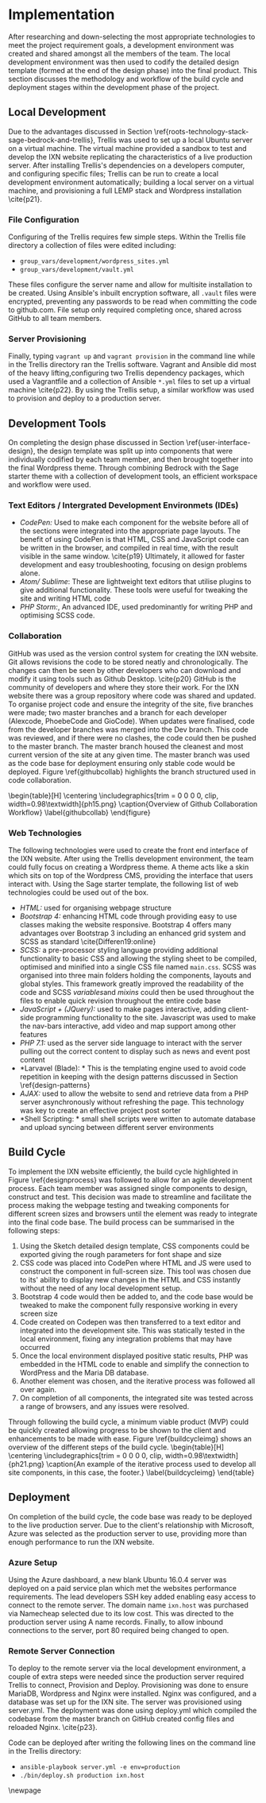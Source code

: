 
# Implementation

After researching and down-selecting the most appropriate technologies to meet the project requirement goals, a development environment was created and shared amongst all the members of the team. The local development environment was then used to codify the detailed design template (formed at the end of the design phase) into the final product. This section discusses the methodology and workflow of the build cycle and deployment stages within the development phase of the project.

## Local Development

Due to the advantages discussed in Section \ref{roots-technology-stack-sage-bedrock-and-trellis}, Trellis was used to set up a local Ubuntu server on a virtual machine. The virtual machine provided a sandbox to test and develop the IXN website replicating the characteristics of a live production server.  After installing Trellis's dependencies on a developers computer, and configuring specific files; Trellis can be run to create a local development environment automatically; building a local server on a virtual machine, and provisioning a full LEMP stack and Wordpress installation \cite{p21}.

### File Configuration
Configuring of the Trellis requires few simple steps. Within the Trellis file directory a collection of files were edited including:  

- `group_vars/development/wordpress_sites.yml`
- `group_vars/development/vault.yml`

These files configure the server name and allow for multisite installation to be created. Using Ansible's inbuilt encryption software, all `.vault` files were encrypted, preventing any passwords to be read when committing the code to github.com. File setup only required completing once, shared across GitHub to all team members.

### Server Provisioning

Finally, typing `vagrant up` and `vagrant provision` in the command line while in the Trellis directory ran the Trellis software. Vagrant and Ansible did most of the heavy lifting,configuring two Trellis dependency packages, which used a Vagrantfile and a collection of Ansible `*.yml`  files to set up a virtual machine \cite{p22}. By using the Trellis setup, a similar workflow was used to provision and deploy to a production server.

## Development Tools

On completing the design phase discussed in Section \ref{user-interface-design}, the design template was split up into components that were individually codified by each team member, and then brought together into the final Wordpress theme.  Through combining Bedrock with the Sage starter theme with a collection of development tools, an efficient workspace and workflow were used.

### Text Editors / Intergrated Development Environmets (IDEs)

- *CodePen:*  Used to make each component for the website before all of the sections were integrated into the appropriate page layouts. The benefit of using CodePen is that HTML, CSS and JavaScript code can be written in the browser, and compiled in real time, with the result visible in the same window. \cite{p19}  Ultimately, it allowed for faster development and easy troubleshooting, focusing on design problems alone.
- *Atom/ Sublime*: These are lightweight text editors that utilise plugins to give additional functionality. These tools were useful for tweaking the site and writing HTML code
- *PHP Storm:*, An advanced IDE, used predominantly for writing PHP and optimising SCSS code.

### Collaboration
GitHub was used as the version control system for creating the IXN website. Git allows revisions the code to be stored neatly and chronologically. The changes can then be seen by other developers who can download and modify it using tools such as Github Desktop. \cite{p20}  GitHub is the community of developers and where they store their work.
For the IXN website there was a group repository where code was shared and updated. To organise project code and ensure the integrity of the site, five branches were made; two master branches and a branch for each developer (Alexcode, PhoebeCode and GioCode). When updates were finalised, code from the developer branches was merged into the Dev branch.  This code was reviewed, and if there were no clashes, the code could then be pushed to the master branch. The master branch housed the cleanest and most current version of the site at any given time. The master branch was used as the code base for deployment ensuring only stable code would be deployed. Figure \ref{githubcollab} highlights the branch structured used in code collaboration.

\begin{table}[H]
      \centering
      \includegraphics[trim = 0 0 0 0, clip, width=0.98\textwidth]{ph15.png}
      \caption{Overview of Github Collaboration Workflow}
\label{githubcollab}
 \end{figure}

### Web Technologies
The following technologies were used to create the front end interface of the IXN website. After using the Trellis development environment, the team could fully focus on creating a Wordpress theme. A theme acts like a skin which sits on top of the Wordpress CMS, providing the interface that users interact with. Using the Sage starter template, the following list of web technologies could be used out of the box.

- *HTML:* used for organising webpage structure
- *Bootstrap 4:* enhancing HTML code through providing easy to use classes making the website responsive. Bootstrap 4 offers many advantages over Bootstrap 3 including an enhanced grid system and SCSS as standard \cite{Differen19:online}
- *SCSS:* a pre-processor styling language providing additional functionality to basic CSS and allowing the styling sheet to be compiled, optimised and minified into a single CSS file named `main.css`. SCSS was organised into three main folders holding the components, layouts and global styles. This framework greatly improved the readability of the code and SCSS *variables*and *mixins* could then be used throughout the files to enable quick revision throughout the entire code base
- *JavaScript + (JQuery):* used to make pages interactive, adding client-side programming functionality to the site. Javascript was used to make the nav-bars interactive, add video and map support among other features
- *PHP 7.1:* used as the server side language to interact with the server pulling out the correct content to display such as news and event post content
- *Larvavel (Blade): * This is the templating engine used to avoid code repetition in keeping with the design patterns discussed in Section \ref{design-patterns}
- *AJAX:* used to allow the website to send and retrieve data from a PHP server asynchronously without refreshing the page. This technology was key to create an effective project post sorter
- *Shell Scripting: * small shell scripts were written to automate database and upload syncing between different server environments

## Build Cycle

To implement the IXN website efficiently, the build cycle highlighted in Figure \ref{designprocess} was followed to allow for an agile development process. Each team member was assigned single components to design, construct and test. This decision was made to streamline and facilitate the process making the webpage testing and tweaking components for different screen sizes and browsers until the element was ready to integrate into the final code base.
The build process can be summarised in the following steps:

1.   Using the Sketch detailed design template, CSS  components could be exported giving the rough parameters for font shape and size
2.    CSS code was placed into CodePen where HTML and JS  were used to construct the component in full-screen size. This tool was chosen due to its' ability to display new changes in the HTML and CSS instantly without the need of any local development setup.
3. Bootstrap 4 code would then be added to, and the code base would be tweaked to make the component fully responsive working in every screen size
4. Code created on Codepen was then transferred to a text editor and integrated into the development site. This was statically tested in the local environment, fixing any integration problems that may have occurred
5. Once the local environment displayed positive static results, PHP was embedded in the HTML code to enable and simplify the connection to WordPress and the Maria DB database.
6. Another element was chosen, and the iterative process was followed all over again.
7. On completion of all components, the integrated site was tested across a range of browsers, and any issues were resolved.

Through following the build cycle, a minimum viable product (MVP) could be quickly created allowing progress to be shown to the client and enhancements to be made with ease.  Figure \ref{buildcycleimg} shows an overview of the different steps of the build cycle.
\begin{table}[H]
      \centering
      \includegraphics[trim = 0 0 0 0, clip, width=0.98\textwidth]{ph21.png}
      \caption{An example of the iterative process used to develop all site components, in this case, the footer.}
\label{buildcycleimg}
 \end{table}

## Deployment

On completion of the build cycle, the code base was ready to be deployed to the live production server. Due to the client's relationship with Microsoft, Azure was selected as the production server to use, providing more than enough performance to run the IXN website.

### Azure Setup
Using the Azure dashboard, a new blank Ubuntu 16.0.4 server was deployed on a paid service plan which met the websites performance requirements. The lead developers SSH key added enabling easy access to connect to the remote server. The domain name `ixn.host` was purchased via Namecheap selected due to its low cost. This was directed to the production server using A name records. Finally, to allow inbound connections to the server, port 80 required being changed to open.

### Remote Server Connection
To deploy to the remote server via the local development environment, a couple of extra steps were needed since the production server required Trellis to connect, Provision and Deploy. Provisioning was done to ensure MariaDB, Wordpress and Nginx were installed. Nginx was configured, and a database was set up for the IXN site. The server was provisioned using server.yml. The deployment was done using deploy.yml which compiled the codebase from the master branch on GitHub created config files and reloaded Nginx. \cite{p23}.

Code can be deployed after writing the following lines on the command line in the Trellis directory:

- `ansible-playbook server.yml -e env=production`
- `./bin/deploy.sh production ixn.host`

\newpage